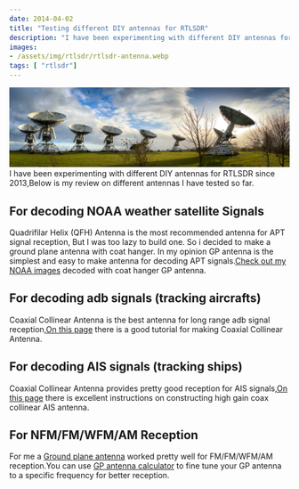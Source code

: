 ```yaml
---
date: 2014-04-02
title: "Testing different DIY antennas for RTLSDR"
description: "I have been experimenting with different DIY antennas for RTLSDR since 2013,Below is my review on different antennas I have tested so far."
images:
- /assets/img/rtlsdr/rtlsdr-antenna.webp
tags: [ "rtlsdr"]
---
```

![rtlsdr antennas](/assets/img/rtlsdr/rtlsdr-antenna.webp)
I have been experimenting with different DIY antennas for RTLSDR since 2013,Below is my review on different antennas I have tested so far.

## For decoding NOAA weather satellite Signals 
Quadrifilar Helix (QFH) Antenna is the most recommended antenna for APT signal reception, But I was too lazy to build one. So i decided to make a ground plane antenna with coat hanger. In my opinion GP antenna is the simplest and easy to make antenna for decoding APT signals.[Check out my NOAA images](http://shyamjos.com/decoding-noaa-weather-satellite-apt-signals-with-RTL-SDR) decoded with coat hanger GP antenna. 

## For decoding adb signals (tracking aircrafts)
Coaxial Collinear Antenna is the best antenna for long range adb signal reception,[On this page](https://www.balarad.net/) there is a good tutorial for making Coaxial Collinear Antenna.

## For decoding AIS signals (tracking ships)
Coaxial Collinear Antenna provides pretty good reception for AIS signals,[On this page](http://arundale.com/docs/ais/aerial.html) there is excellent instructions on constructing high gain coax collinear AIS antenna.

## For NFM/FM/WFM/AM Reception 
For me a [Ground plane antenna](http://shyamjos.com/decoding-noaa-weather-satellite-apt-signals-with-RTL-SDR/) worked pretty well for FM/FM/WFM/AM reception.You can use [GP antenna calculator](http://www.csgnetwork.com/antennagpcalc.html) to fine tune your GP antenna to a specific frequency for better reception.





